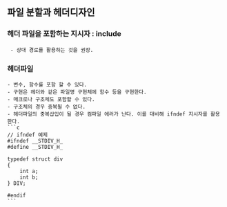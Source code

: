<meta charset="utf-8">

## 파일 분할과 헤더디자인

### 헤더 파일을 포함하는 지시자 : include
     - 상대 경로를 활용하는 것을 권장.

### 헤더파일
    - 변수, 함수를 포함 할 수 있다.
    - 구현은 헤더와 같은 파일명 구현체에 함수 등을 구현한다.
    - 매크로나 구조체도 포함할 수 있다.
    - 구조체의 경우 중복될 수 없다.
    - 헤더파일의 중복삽입이 될 경우 컴파일 에러가 난다. 이를 대비해 ifndef 지시자를 활용한다.
    ```c
    // ifndef 예제
    #ifndef __STDIV_H_
    #define __STDIV_H_

    typedef struct div
    {
        int a;
        int b;
    } DIV;

    #endif
    ```


